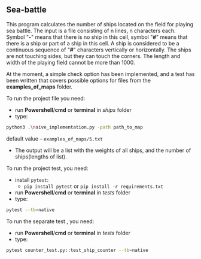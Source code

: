 ## Sea-battle

This program calculates the number of ships located on the field for playing sea battle.
The input is a file consisting of n lines, n characters each. 
Symbol "**-**" means that there is no ship in this cell, 
symbol "**#**" means that there is a ship or part of a ship in this cell. 
A ship is considered to be a continuous sequence of "**#**" characters vertically 
or horizontally. 
The ships are not touching sides, but they can touch the corners. 
The length and width of the playing field cannot be more than 1000. 

At the moment, a simple check option has been implemented, 
and a test has been written that covers possible options 
for files from the **examples_of_maps** folder.

To run the project file you need: 
* run **Powershell**/**cmd** or **terminal** in _ships_ folder
* type:
```bash
python3 .\naive_implementation.py -path path_to_map
```
default value – `examples_of_maps/5.txt`
* The output will be a list with the weights of all ships, and the number of ships(lengths of list). 


To run the project test, you need:
* install `pytest`:
  * `pip install pytest` or `pip install -r requirements.txt`
* run **Powershell**/**cmd** or **terminal** in _tests_ folder
* type:
```bash
pytest --tb=native 
```

To run the separate test , you need:
* run **Powershell**/**cmd** or **terminal** in _tests_ folder
* type:
```bash
pytest counter_test.py::test_ship_counter --tb=native 
```

